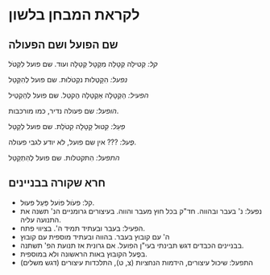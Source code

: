 # לקראת המבחן בלשון
## שם הפועל ושם הפעולה
*קל:*
קְטילַה קְטָלַה מִקְטָל קְטֵלָה ועוד. שם פועל לִקְטֹּל

*נפעל:*
הִקָטְלוּת נקְטׁלוּת. שם פועל לְהִקְּטֵל

*הפעיל:*
הַקְטָלָה אַקְטָלָה הֶקטֵל. שם פועל לְהַקְטֵיל

*הופעל:*
שם פעולה נדיר, כמו מורכבות.

*פִעֵל:*
קִטּוּל קַטָלָה קִטֹלֵת. שם פועל לְקַטֵּל

*פֻעל:*
??? אין שם פועל, לא יודע לגבי פעולה.

*התפעל:*
הִתקטלות. שם פועל לְהִתְקַטֵּל

## חרא שקורה בבניינים
- קל: פעֹול פוֹעל פַּעֵל פעוּל.
- נפעל: נ' בעבר ובהווה. חד"ק בכל חוץ מעבר והווה. בעיצורים גרומניים הנ' תשנה את התנועה עליה.
- הפעיל: בעבר ובעתיד תמיד ה'. בציווי פתח.
- ה' עם קובוץ בעבר. בהווה ובעתיד מוספית עם קובוץ
- בבניינים הכבדים דגש תבינתי בעי"ן הפועל. אם גרונית אז תנועת הפ' תשתנה.
- בפֻעל הקובוץ באות הראשונה ולא במוספית.
- התפעל: שיכול עיצורים, הידמות הנחציות (צ, ט), התלכדות עיצורים (דגש משלים)













